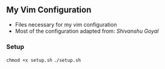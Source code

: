 ## My Vim Configuration

* Files necessary for my vim configuration
* Most of the configuration adapted from: *Shivanshu Goyal*

### Setup

`chmod +x setup.sh`
`./setup.sh`

